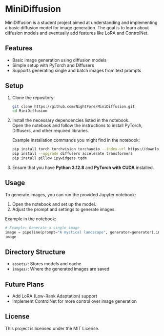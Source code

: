 # MiniDiffusion

MiniDiffusion is a student project aimed at understanding and implementing a basic diffusion model for image generation. The goal is to learn about diffusion models and eventually add features like LoRA and ControlNet.

## Features

- Basic image generation using diffusion models
- Simple setup with PyTorch and Diffusers
- Supports generating single and batch images from text prompts

## Setup

1. Clone the repository:

    ```bash
    git clone https://github.com/NightFore/MiniDiffusion.git
    cd MiniDiffusion
    ```

2. Install the necessary dependencies listed in the notebook.  
   Open the notebook and follow the instructions to install PyTorch, Diffusers, and other required libraries.

   Example installation commands you might find in the notebook:

    ```bash
    pip install torch torchvision torchaudio --index-url https://download.pytorch.org/whl/cu124
    pip install --upgrade diffusers accelerate transformers
    pip install pillow ipywidgets tqdm
    ```

3. Ensure that you have **Python 3.12.8** and **PyTorch with CUDA** installed.

## Usage

To generate images, you can run the provided Jupyter notebook:

1. Open the notebook and set up the model.
2. Adjust the prompt and settings to generate images.

Example in the notebook:

```python
# Example: Generate a single image
image = pipeline(prompt="A mystical landscape", generator=generator).images[0]
image
```

## Directory Structure

- `assets/`: Stores models and cache
- `images/`: Where the generated images are saved

## Future Plans

- Add LoRA (Low-Rank Adaptation) support
- Implement ControlNet for more control over image generation

## License

This project is licensed under the MIT License.
